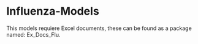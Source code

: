 # Influenza-Models
This models requiere Excel documents, these can be found as a package named: Ex_Docs_Flu.
